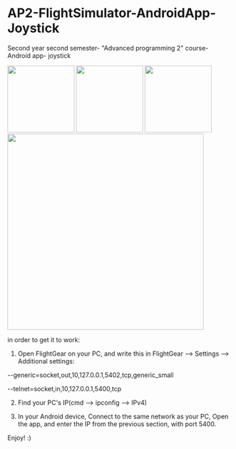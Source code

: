 # AP2-FlightSimulator-AndroidApp-Joystick 
Second year second semester- "Advanced programming 2" course- Android app- joystick

<p float="left">
  <img src="https://user-images.githubusercontent.com/45766976/115511339-685bd480-a289-11eb-8638-d1a011108a6d.jpg" width="150">
  <img src="https://user-images.githubusercontent.com/45766976/115511342-698d0180-a289-11eb-9e3e-70b7b72b76c8.jpg" width="150">
  <img src="https://user-images.githubusercontent.com/45766976/115511328-65f97a80-a289-11eb-9d88-a7dd315bd04d.jpg" width="150">
  <img src="https://user-images.githubusercontent.com/45766976/115225227-83f29e00-a116-11eb-826a-3b7be488072f.png" width="440">
</p>


in order to get it to work:
1. Open FlightGear on your PC, and write this in FlightGear --> Settings --> Additional settings:

--generic=socket,out,10,127.0.0.1,5402,tcp,generic_small
 
--telnet=socket,in,10,127.0.0.1,5400,tcp

2. Find your PC's IP(cmd --> ipconfig --> IPv4)

3. In your Android device, Connect to the same network as your PC, Open the app, and enter the IP from the previous section, with port 5400.

Enjoy! :)
